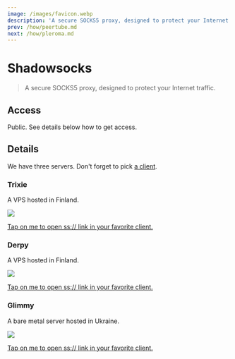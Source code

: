 ```yaml
---
image: /images/favicon.webp
description: 'A secure SOCKS5 proxy, designed to protect your Internet traffic.'
prev: /how/peertube.md
next: /how/pleroma.md
---
```


# Shadowsocks

> A secure SOCKS5 proxy, designed to protect your Internet traffic.

## Access

Public. See details below how to get access.

## Details

We have three servers. Don't forget to pick [a client](http://shadowsocks.org/en/download/clients.html).

### Trixie

A VPS hosted in Finland.

![](/images/trixie-ss.webp)

[Tap on me to open ss:// link in your favorite client.](ss://YWVzLTI1Ni1jZmI6bHVsYW1vb25AdHJpeGllLjA5MjkxOC54eXo6ODM4OA==)

### Derpy

A VPS hosted in Finland.

![](/images/derpy-ss.webp)

[Tap on me to open ss:// link in your favorite client.](ss://YWVzLTI1Ni1jZmI6bXVmZmluc0BkZXJweS4wOTI5MTgueHl6OjgzODg=)

### Glimmy

A bare metal server hosted in Ukraine.

![](/images/glimmy-ss.webp)

[Tap on me to open ss:// link in your favorite client.](ss://YWVzLTI1Ni1jZmI6c3RhcmxpZ2h0QGdsaW1teS4wOTI5MTgueHl6OjgzODg)
